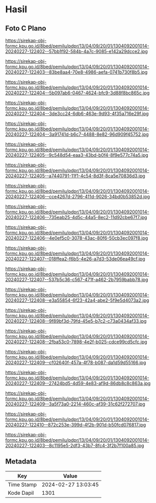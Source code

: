 # Hasil

## Foto C Plano

https://sirekap-obj-formc.kpu.go.id/8bed/pemilu/pdpr/13/04/09/20/01/1304092001014-20240227-122402--57bb1f92-584b-4a7c-9085-e142a29dcce2.jpg

https://sirekap-obj-formc.kpu.go.id/8bed/pemilu/pdpr/13/04/09/20/01/1304092001014-20240227-122403--83be8aa4-70e8-4986-aefa-0741b730f8b5.jpg

https://sirekap-obj-formc.kpu.go.id/8bed/pemilu/pdpr/13/04/09/20/01/1304092001014-20240227-122404--5b097ab6-0467-4624-bfc9-3d88f8bc865c.jpg

https://sirekap-obj-formc.kpu.go.id/8bed/pemilu/pdpr/13/04/09/20/01/1304092001014-20240227-122404--3de3cc24-6db6-463e-9d93-4f35a716e29f.jpg

https://sirekap-obj-formc.kpu.go.id/8bed/pemilu/pdpr/13/04/09/20/01/1304092001014-20240227-122404--3a91741d-b6c7-4488-8e82-96d909f45752.jpg

https://sirekap-obj-formc.kpu.go.id/8bed/pemilu/pdpr/13/04/09/20/01/1304092001014-20240227-122405--9c548d54-eaa3-43bd-b0f4-8f9e577c74a5.jpg

https://sirekap-obj-formc.kpu.go.id/8bed/pemilu/pdpr/13/04/09/20/01/1304092001014-20240227-122405--a7440791-11f1-4c54-8d3f-8ca5e70836d3.jpg

https://sirekap-obj-formc.kpu.go.id/8bed/pemilu/pdpr/13/04/09/20/01/1304092001014-20240227-122406--cce4267d-2796-411d-9026-34bd0b53852d.jpg

https://sirekap-obj-formc.kpu.go.id/8bed/pemilu/pdpr/13/04/09/20/01/1304092001014-20240227-122406--735eab25-4d5c-44a5-8ec2-11d92cbe67f7.jpg

https://sirekap-obj-formc.kpu.go.id/8bed/pemilu/pdpr/13/04/09/20/01/1304092001014-20240227-122406--4e0ef5c0-3078-43ac-80f6-50cb3ec097f8.jpg

https://sirekap-obj-formc.kpu.go.id/8bed/pemilu/pdpr/13/04/09/20/01/1304092001014-20240227-122407--018ffea2-f6b5-4e26-a7d3-53de06ea49cf.jpg

https://sirekap-obj-formc.kpu.go.id/8bed/pemilu/pdpr/13/04/09/20/01/1304092001014-20240227-122407--537b5c36-c567-471f-a462-2b7959babb78.jpg

https://sirekap-obj-formc.kpu.go.id/8bed/pemilu/pdpr/13/04/09/20/01/1304092001014-20240227-122408--e3a55854-6f23-42a4-abe2-5f9e5d4073a2.jpg

https://sirekap-obj-formc.kpu.go.id/8bed/pemilu/pdpr/13/04/09/20/01/1304092001014-20240227-122408--9f89bf3d-79fd-45e5-b7c2-c73a0434af33.jpg

https://sirekap-obj-formc.kpu.go.id/8bed/pemilu/pdpr/13/04/09/20/01/1304092001014-20240227-122408--2fba53c0-7898-4e2f-b025-cdce99cd5cfc.jpg

https://sirekap-obj-formc.kpu.go.id/8bed/pemilu/pdpr/13/04/09/20/01/1304092001014-20240227-122409--cf02640f-457a-4f78-b087-da1d59d55166.jpg

https://sirekap-obj-formc.kpu.go.id/8bed/pemilu/pdpr/13/04/09/20/01/1304092001014-20240227-122409--27424bd5-4d59-4e83-af9d-86db8c8c863a.jpg

https://sirekap-obj-formc.kpu.go.id/8bed/pemilu/pdpr/13/04/09/20/01/1304092001014-20240227-122409--3a5f73a0-2214-460c-af39-31c62f272707.jpg

https://sirekap-obj-formc.kpu.go.id/8bed/pemilu/pdpr/13/04/09/20/01/1304092001014-20240227-122410--872c253e-399d-4f2b-901d-b50fcd076817.jpg

https://sirekap-obj-formc.kpu.go.id/8bed/pemilu/pdpr/13/04/09/20/01/1304092001014-20240227-122403--8c1195e5-2df3-43b7-8fc4-3f2b7f100a85.jpg


## Metadata

| Key        | Value               |
| ---------- | ------------------- |
| Time Stamp | 2024-02-27 13:03:45 |
| Kode Dapil | 1301                |



